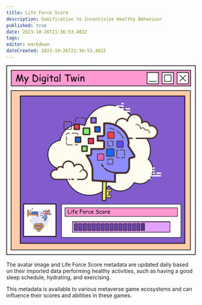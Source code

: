 ```yaml
---
title: Life Force Score
description: Gamification to Incentivize Healthy Behaviour
published: true
date: 2023-10-26T21:36:53.402Z
tags: 
editor: markdown
dateCreated: 2023-10-26T21:36:53.402Z
---
```


![digital-twin-nft.png](/digital-twin-nft.png)

The avatar image and Life Force Score metadata are updated daily based on their imported data performing healthy activities, such as having a good sleep schedule, hydrating, and exercising.

This metadata is available to various metaverse game ecosystems and can influence their scores and abilities in these games.